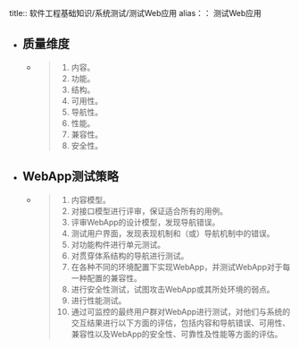 title:: 软件工程基础知识/系统测试/测试Web应用
alias：： 测试Web应用

- ## 质量维度
	- > 1. 内容。
	  > 2. 功能。
	  > 3. 结构。
	  > 4. 可用性。
	  > 5. 导航性。
	  > 6. 性能。
	  > 7. 兼容性。
	  > 8. 安全性。
- ## WebApp测试策略
	- > 1. 内容模型。
	  > 2. 对接口模型进行评审，保证适合所有的用例。
	  > 3. 评审WebApp的设计模型，发现导航错误。
	  > 4. 测试用户界面，发现表现机制和（或）导航机制中的错误。
	  > 5. 对功能构件进行单元测试。
	  > 6. 对贯穿体系结构的导航进行测试。
	  > 7. 在各种不同的环境配置下实现WebApp，并测试WebApp对于每一种配置的兼容性。
	  > 8. 进行安全性测试，试图攻击WebApp或其所处环境的弱点。
	  > 9. 进行性能测试。
	  > 10. 通过可监控的最终用户群对WebApp进行测试，对他们与系统的交互结果进行以下方面的评估，包括内容和导航错误、可用性、兼容性以及WebApp的安全性、可靠性及性能等方面的评估。